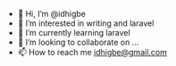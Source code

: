 - 👋 Hi, I’m @idhigbe
- 👀 I’m interested in writing and laravel
- 🌱 I’m currently learning laravel
- 💞️ I’m looking to collaborate on ...
- 📫 How to reach me idhigbe@gmail.com

<!---
idhigbe/idhigbe is a ✨ special ✨ repository because its `README.md` (this file) appears on your GitHub profile.
You can click the Preview link to take a look at your changes.
--->
